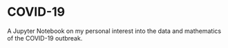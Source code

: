 # COVID-19
A Jupyter Notebook on my personal interest into the data and mathematics of the COVID-19 outbreak.
